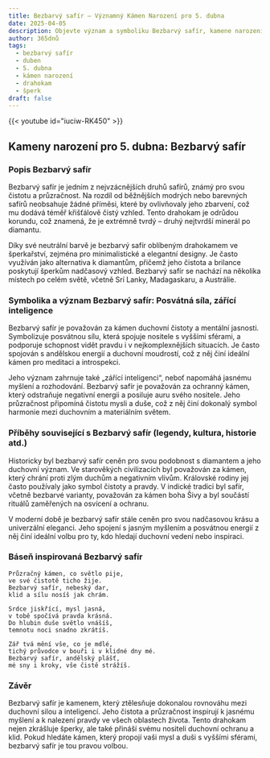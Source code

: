 ```yaml
---
title: Bezbarvý safír – Významný Kámen Narození pro 5. dubna
date: 2025-04-05
description: Objevte význam a symboliku Bezbarvý safír, kamene narození pro 5. dubna, který symbolizuje Posvátná síla, zářící inteligence. Přečtěte si legendy a inspirující příběhy.
author: 365dnů
tags:
  - bezbarvý safír
  - duben
  - 5. dubna
  - kámen narození
  - drahokam
  - šperk
draft: false
---
```


{{< youtube id="iuciw-RK450" >}}


## Kameny narození pro 5. dubna: Bezbarvý safír

### Popis Bezbarvý safír

Bezbarvý safír je jedním z nejvzácnějších druhů safírů, známý pro svou čistotu a průzračnost. Na rozdíl od běžnějších modrých nebo barevných safírů neobsahuje žádné příměsi, které by ovlivňovaly jeho zbarvení, což mu dodává téměř křišťálově čistý vzhled. Tento drahokam je odrůdou korundu, což znamená, že je extrémně tvrdý – druhý nejtvrdší minerál po diamantu.

Díky své neutrální barvě je bezbarvý safír oblíbeným drahokamem ve šperkařství, zejména pro minimalistické a elegantní designy. Je často využíván jako alternativa k diamantům, přičemž jeho čistota a brilance poskytují šperkům nadčasový vzhled. Bezbarvý safír se nachází na několika místech po celém světě, včetně Srí Lanky, Madagaskaru, a Austrálie.

### Symbolika a význam Bezbarvý safír: Posvátná síla, zářící inteligence

Bezbarvý safír je považován za kámen duchovní čistoty a mentální jasnosti. Symbolizuje posvátnou sílu, která spojuje nositele s vyššími sférami, a podporuje schopnost vidět pravdu i v nejkomplexnějších situacích. Je často spojován s andělskou energií a duchovní moudrostí, což z něj činí ideální kámen pro meditaci a introspekci.

Jeho význam zahrnuje také „zářící inteligenci“, neboť napomáhá jasnému myšlení a rozhodování. Bezbarvý safír je považován za ochranný kámen, který odstraňuje negativní energii a posiluje auru svého nositele. Jeho průzračnost připomíná čistotu mysli a duše, což z něj činí dokonalý symbol harmonie mezi duchovním a materiálním světem.

### Příběhy související s Bezbarvý safír (legendy, kultura, historie atd.)

Historicky byl bezbarvý safír ceněn pro svou podobnost s diamantem a jeho duchovní význam. Ve starověkých civilizacích byl považován za kámen, který chrání proti zlým duchům a negativním vlivům. Královské rodiny jej často používaly jako symbol čistoty a pravdy. V indické tradici byl safír, včetně bezbarvé varianty, považován za kámen boha Šivy a byl součástí rituálů zaměřených na osvícení a ochranu.

V moderní době je bezbarvý safír stále ceněn pro svou nadčasovou krásu a univerzální eleganci. Jeho spojení s jasným myšlením a posvátnou energií z něj činí ideální volbu pro ty, kdo hledají duchovní vedení nebo inspiraci.

### Báseň inspirovaná Bezbarvý safír

```
Průzračný kámen, co světlo pije,  
ve své čistotě ticho žije.  
Bezbarvý safír, nebeský dar,  
klid a sílu nosíš jak chrám.

Srdce jiskřící, mysl jasná,  
v tobě spočívá pravda krásná.  
Do hlubin duše světlo vnášíš,  
temnotu noci snadno zkrátíš.

Zář tvá mění vše, co je mdlé,  
tichý průvodce v bouři i v klidné dny mé.  
Bezbarvý safír, andělský plášť,  
mé sny i kroky, vše čistě strážíš.
```

### Závěr

Bezbarvý safír je kamenem, který ztělesňuje dokonalou rovnováhu mezi duchovní silou a inteligencí. Jeho čistota a průzračnost inspirují k jasnému myšlení a k nalezení pravdy ve všech oblastech života. Tento drahokam nejen zkrášluje šperky, ale také přináší svému nositeli duchovní ochranu a klid. Pokud hledáte kámen, který propojí vaši mysl a duši s vyššími sférami, bezbarvý safír je tou pravou volbou.
